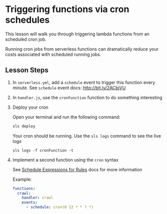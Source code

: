 # Triggering functions via cron schedules

This lesson will walk you through triggering lambda functions from an scheduled cron job.

Running cron jobs from serverless functions can dramatically reduce your costs associated with scheduled running jobs.

## Lesson Steps

1. In `serverless.yml`, add a `schedule` event to trigger this function every minute. See `schedule` event docs: http://bit.ly/2ACbjVU

2. In `handler.js`, use the `cronFunction` function to do something interesting

3. Deploy your cron

    Open your terminal and run the following command:

    ```bash
    sls deploy
    ```

    Your cron should be running. Use the `sls logs` command to see the live logs

    ```
    sls logs -f cronFunction -t
    ```

4. Implement a second function using the `cron` syntax

    See [Schedule Expressions for Rules](http://docs.aws.amazon.com/AmazonCloudWatch/latest/events/ScheduledEvents.html) docs for more information

    Example:

    ```yml
    functions:
      crawl:
        handler: crawl
        events:
          - schedule: cron(0 12 * * ? *)
    ```


